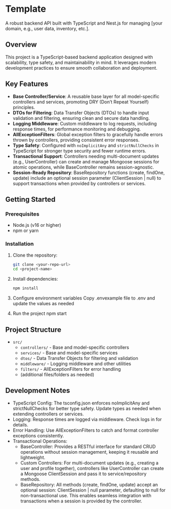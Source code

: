 # Template

A robust backend API built with TypeScript and Nest.js for managing [your domain, e.g., user data, inventory, etc.].

## Overview

This project is a TypeScript-based backend application designed with scalability, type safety, and maintainability in mind. It leverages modern development practices to ensure smooth collaboration and deployment.

## Key Features

- **Base Controller/Service**: A reusable base layer for all model-specific controllers and services, promoting DRY (Don’t Repeat Yourself) principles.
- **DTOs for Filtering**: Data Transfer Objects (DTOs) to handle input validation and filtering, ensuring clean and secure data handling.
- **Logging Middleware**: Custom middleware to log requests, including response times, for performance monitoring and debugging.
- **AllExceptionFilters**: Global exception filters to gracefully handle errors thrown by controllers, providing consistent error responses.
- **Type Safety**: Configured with `noImplicitAny` and `strictNullChecks` in TypeScript for stronger type security and fewer runtime errors.
- **Transactional Support**: Controllers needing multi-document updates (e.g., UserController) can create and manage Mongoose sessions for atomic operations, while BaseController remains session-agnostic.
- **Session-Ready Repository**: BaseRepository functions (create, findOne, update) include an optional session parameter (ClientSession | null) to support transactions when provided by controllers or services.

## Getting Started

### Prerequisites

- Node.js (v16 or higher)
- npm or yarn

### Installation

1. Clone the repository:
   ```bash
   git clone <your-repo-url>
   cd <project-name>
2. Install dependencies: 
   ```bash
   npm install
3. Configure environment variables
   Copy .envexample file to .env and update the values as needed

4. Run the project
   npm start

## Project Structure
- `src/`
  - `controllers/` - Base and model-specific controllers
  - `services/` - Base and model-specific services
  - `dtos/` - Data Transfer Objects for filtering and validation
  - `middleware/` - Logging middleware and other utilities
  - `filters/` - AllExceptionFilters for error handling
  - (additional files/folders as needed)

## Development Notes
- TypeScript Config: The tsconfig.json enforces noImplicitAny and strictNullChecks for better type safety. Update types as needed when extending controllers or services.
- Logging: Response times are logged via middleware. Check logs in <log-location> for details.
- Error Handling: Use AllExceptionFilters to catch and format controller exceptions consistently.
- Transactional Operations:
   - BaseController: Provides a RESTful interface for standard CRUD operations without session management, keeping it reusable and lightweight.
   - Custom Controllers: For multi-document updates (e.g., creating a user and profile together), controllers like UserController can create a Mongoose ClientSession and pass it to service/repository methods. 
   - BaseRepository: All methods (create, findOne, update) accept an optional session: ClientSession | null parameter, defaulting to null for non-transactional use. This enables seamless integration with transactions when a session is provided by the controller.
